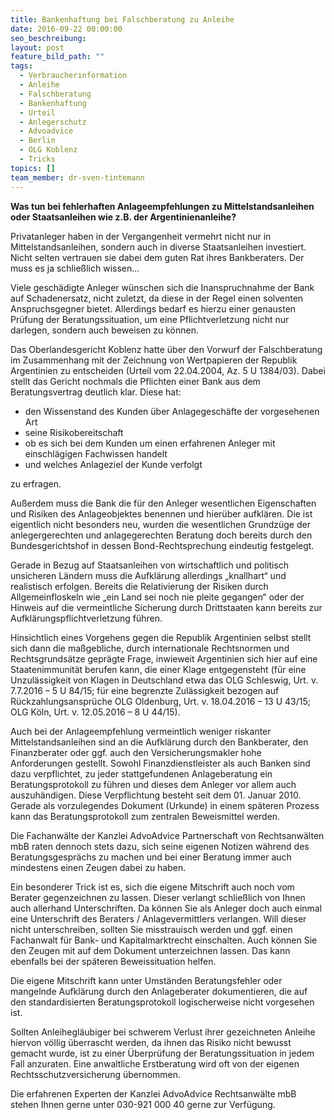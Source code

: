 ```yaml
---
title: Bankenhaftung bei Falschberatung zu Anleihe
date: 2016-09-22 00:00:00
seo_beschreibung:
layout: post
feature_bild_path: ""
tags:
  - Verbraucherinformation
  - Anleihe
  - Falschberatung
  - Bankenhaftung
  - Urteil
  - Anlegerschutz
  - Advoadvice
  - Berlin
  - OLG Koblenz
  - Tricks
topics: []
team_member: dr-sven-tintemann
---
```



**Was tun bei fehlerhaften Anlageempfehlungen zu Mittelstandsanleihen oder Staatsanleihen wie z.B. der Argentinienanleihe?**

Privatanleger haben in der Vergangenheit vermehrt nicht nur in Mittelstandsanleihen, sondern auch in diverse Staatsanleihen investiert. Nicht selten vertrauen sie dabei dem guten Rat ihres Bankberaters. Der muss es ja schließlich wissen…

Viele geschädigte Anleger wünschen sich die Inanspruchnahme der Bank auf Schadenersatz, nicht zuletzt, da diese in der Regel einen solventen Anspruchsgegner bietet. Allerdings bedarf es hierzu einer genausten Prüfung der Beratungssituation, um eine Pflichtverletzung nicht nur darlegen, sondern auch beweisen zu können.

Das Oberlandesgericht Koblenz hatte über den Vorwurf der Falschberatung im Zusammenhang mit der Zeichnung von Wertpapieren der Republik Argentinien zu entscheiden (Urteil vom 22.04.2004, Az. 5 U 1384/03). Dabei stellt das Gericht nochmals die Pflichten einer Bank aus dem Beratungsvertrag deutlich klar. Diese hat:

* den Wissenstand des Kunden über Anlagegeschäfte der vorgesehenen Art
* seine Risikobereitschaft
* ob es sich bei dem Kunden um einen erfahrenen Anleger mit einschlägigen Fachwissen handelt
* und welches Anlageziel der Kunde verfolgt

zu erfragen.

Außerdem muss die Bank die für den Anleger wesentlichen Eigenschaften und Risiken des Anlageobjektes benennen und hierüber aufklären. Die ist eigentlich nicht besonders neu, wurden die wesentlichen Grundzüge der anlegergerechten und anlagegerechten Beratung doch bereits durch den Bundesgerichtshof in dessen Bond-Rechtsprechung eindeutig festgelegt.

Gerade in Bezug auf Staatsanleihen von wirtschaftlich und politisch unsicheren Ländern muss die Aufklärung allerdings „knallhart“ und realistisch erfolgen. Bereits die Relativierung der Risiken durch Allgemeinfloskeln wie „ein Land sei noch nie pleite gegangen“ oder der Hinweis auf die vermeintliche Sicherung durch Drittstaaten kann bereits zur Aufklärungspflichtverletzung führen.

Hinsichtlich eines Vorgehens gegen die Republik Argentinien selbst stellt sich dann die maßgebliche, durch internationale Rechtsnormen und Rechtsgrundsätze geprägte Frage, inwieweit Argentinien sich hier auf eine Staatenimmunität berufen kann, die einer Klage entgegensteht (für eine Unzulässigkeit von Klagen in Deutschland etwa das OLG Schleswig, Urt. v. 7.7.2016 – 5 U 84/15; für eine begrenzte Zulässigkeit bezogen auf Rückzahlungsansprüche OLG Oldenburg, Urt. v. 18.04.2016 – 13 U 43/15; OLG Köln, Urt. v. 12.05.2016 – 8 U 44/15).

Auch bei der Anlageempfehlung vermeintlich weniger riskanter Mittelstandsanleihen sind an die Aufklärung durch den Bankberater, den Finanzberater oder ggf. auch den Versicherungsmakler hohe Anforderungen gestellt. Sowohl Finanzdienstleister als auch Banken sind dazu verpflichtet, zu jeder stattgefundenen Anlageberatung ein Beratungsprotokoll zu führen und dieses dem Anleger vor allem auch auszuhändigen. Diese Verpflichtung besteht seit dem 01. Januar 2010. Gerade als vorzulegendes Dokument (Urkunde) in einem späteren Prozess kann das Beratungsprotokoll zum zentralen Beweismittel werden.

Die Fachanwälte der Kanzlei AdvoAdvice Partnerschaft von Rechtsanwälten mbB raten dennoch stets dazu, sich seine eigenen Notizen während des Beratungsgesprächs zu machen und bei einer Beratung immer auch mindestens einen Zeugen dabei zu haben.

Ein besonderer Trick ist es, sich die eigene Mitschrift auch noch vom Berater gegenzeichnen zu lassen. Dieser verlangt schließlich von Ihnen auch allerhand Unterschriften. Da können Sie als Anleger doch auch einmal eine Unterschrift des Beraters / Anlagevermittlers verlangen. Will dieser nicht unterschreiben, sollten Sie misstrauisch werden und ggf. einen Fachanwalt für Bank- und Kapitalmarktrecht einschalten. Auch können Sie den Zeugen mit auf dem Dokument unterzeichnen lassen. Das kann ebenfalls bei der späteren Beweissituation helfen.

Die eigene Mitschrift kann unter Umständen Beratungsfehler oder mangelnde Aufklärung durch den Anlageberater dokumentieren, die auf den standardisierten Beratungsprotokoll logischerweise nicht vorgesehen ist.

Sollten Anleihegläubiger bei schwerem Verlust ihrer gezeichneten Anleihe hiervon völlig überrascht werden, da ihnen das Risiko nicht bewusst gemacht wurde, ist zu einer Überprüfung der Beratungssituation in jedem Fall anzuraten. Eine anwaltliche Erstberatung wird oft von der eigenen Rechtsschutzversicherung übernommen.

Die erfahrenen Experten der Kanzlei AdvoAdvice Rechtsanwälte mbB stehen Ihnen gerne unter 030-921 000 40 gerne zur Verfügung.